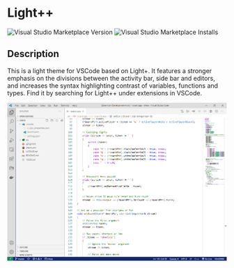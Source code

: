 # Light++

![Visual Studio Marketplace Version](https://img.shields.io/visual-studio-marketplace/v/dominicpalmer.lightplusplus)
![Visual Studio Marketplace Installs](https://img.shields.io/visual-studio-marketplace/i/dominicpalmer.lightplusplus)

## Description
This is a light theme for VSCode based on Light+. It features a stronger emphasis on the divisions between the activity bar, side bar and editors, and increases the syntax highlighting contrast of variables, functions and types. Find it by searching for Light++ under extensions in VSCode.

<img src="preview.png" alt="Light++ preview" width="950">